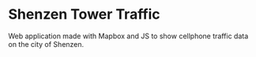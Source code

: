 # Shenzen Tower Traffic

Web application made with Mapbox and JS to show cellphone traffic data on the city of Shenzen.
